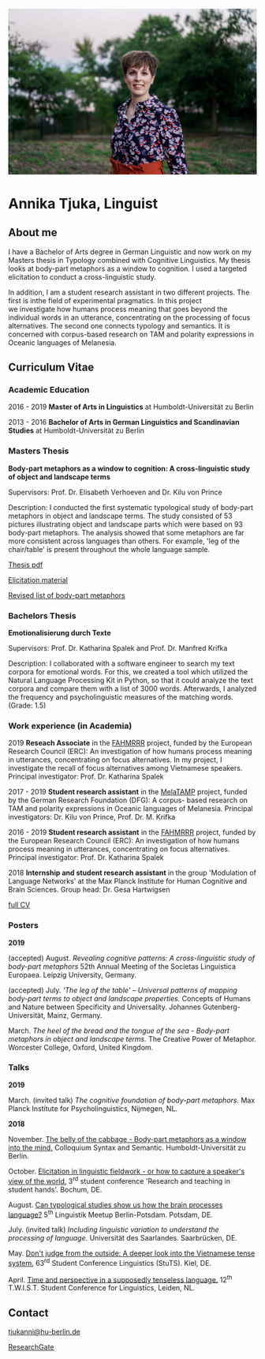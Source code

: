 
![Image](me.JPG)

# Annika Tjuka, Linguist 

## About me

I have a Bachelor of Arts degree in German Linguistic and now work on my Masters thesis in Typology combined with Cognitive Linguistics. My thesis looks at body-part metaphors as a window to cognition. I used a targeted elicitation to conduct a cross-linguistic study.

In addition, I am a student research assistant in two different projects. The first is inthe field of experimental pragmatics. In this project we investigate how humans process meaning that goes beyond the individual words in an utterance, concentrating on the processing of focus alternatives. The second one connects typology and semantics. It is concerned with corpus-based research on TAM and polarity expressions in Oceanic languages of Melanesia.

## Curriculum Vitae

### Academic Education

2016 - 2019 **Master of Arts in Linguistics** at Humboldt-Universität zu Berlin

2013 - 2016 **Bachelor of Arts in German Linguistics and Scandinavian Studies** at Humboldt-Universität zu Berlin


### Masters Thesis

**Body-part metaphors as a window to cognition: A cross-linguistic study of object and landscape terms**

Supervisors: Prof. Dr. Elisabeth Verhoeven and Dr. Kilu von Prince

Description: I conducted the first systematic typological study of body-part metaphors in object and landscape terms. The study consisted of 53 pictures illustrating object and landscape parts which were based on 93 body-part metaphors. The analysis showed that some metaphors are far more consistent across languages than others. For example, 'leg of the chair/table' is present throughout the whole language sample.

[Thesis pdf](/slides/masterthesis_tjuka_120219.pdf) 

[Elicitation material](https://doi.org/10.6084/m9.figshare.7613120.v1)

[Revised list of body-part metaphors](https://doi.org/10.6084/m9.figshare.7613189.v1)


### Bachelors Thesis

**Emotionalisierung durch Texte**

Supervisors: Prof. Dr. Katharina Spalek and Prof. Dr. Manfred Krifka

Description: I collaborated with a software engineer to search my text corpora for emotional words. For this, we created a tool which utilized the Natural Language Processing Kit in Python, so that it could analyze the text corpora and compare them with a list of 3000 words. Afterwards, I analyzed the frequency and psycholinguistic measures of the matching words. (Grade: 1.5)


### Work experience (in Academia)

2019 **Reseach Associate** in the [FAHMRRR](https://www.projekte.hu-berlin.de/en/fahmrrr/index.html?set_language=en) project, funded by the European Research Council (ERC): An investigation of how humans process meaning in utterances, concentrating on focus alternatives. In my project, I investigate the recall of focus alternatives among Vietnamese speakers.
Principal investigator: Prof. Dr. Katharina Spalek

2017 - 2019 **Student research assistant** in the [MelaTAMP](https://www.projekte.hu-berlin.de/en/melatamp/project%20description?set_language=en) project, funded by the German Research Foundation (DFG): A corpus- based research on TAM and polarity expressions in Oceanic languages of Melanesia.
Principal investigators: Dr. Kilu von Prince, Prof. Dr. M. Krifka

2016 - 2019 **Student research assistant** in the [FAHMRRR](https://www.projekte.hu-berlin.de/en/fahmrrr/index.html?set_language=en) project, funded by the European Research Council (ERC): An investigation of how humans process meaning in utterances, concentrating on focus alternatives.
Principal investigator: Prof. Dr. Katharina Spalek

2018 **Internship and student research assistant** in the group 'Modulation of Language Networks' at the Max Planck Institute for Human Cognitive and Brain Sciences.
Group head: Dr. Gesa Hartwigsen

[full CV](https://www.overleaf.com/read/gvpkbfrsqsxm)


### Posters

**2019**

(accepted) August. _Revealing cognitive patterns: A cross-linguistic study of body-part metaphors_ 52th Annual Meeting of the Societas Linguistica Europaea. Leipzig University, Germany.

(accepted) July. _'The leg of the table' – Universal patterns of mapping body-part terms to object and landscape properties._ Concepts of Humans and Nature between Specificity and Universality. Johannes Gutenberg-Universität, Mainz, Germany.

March. _The heel of the bread and the tongue of the sea - Body-part metaphors in object and landscape terms._ The Creative Power of Metaphor. Worcester College, Oxford, United Kingdom.


### Talks

**2019**

March. (invited talk) _The cognitive foundation of body-part metaphors._ Max Planck Institute for Psycholinguistics, Nijmegen, NL.

**2018** 

November. [The belly of the cabbage - Body-part metaphors as a window into the mind.](/slides/presi_colloquium_tjuka.pdf) Colloquium Syntax and Semantic. Humboldt-Universität zu Berlin.

October. [Elicitation in linguistic fieldwork - or how to capture a speaker's view of the world.](/slides/presi_RUB_tjuka.pdf) 3<sup>rd</sup>  student conference 'Research and teaching in student hands'. Bochum, DE.

August. [Can typological studies show us how the brain processes language?](/slides/presi_lingmeet_tjuka.pdf) 5<sup>th</sup> Linguistik Meetup Berlin-Potsdam. Potsdam, DE.

July. (invited talk) _Including linguistic variation to understand the processing of language._ Universität des Saarlandes. Saarbrücken, DE. 

May. [Don't judge from the outside: A deeper look into the Vietnamese tense system.](/slides/presi_Stuts_tjuka.pdf) 63<sup>rd</sup>  Student Conference Linguistics (StuTS). Kiel, DE.

April. [Time and perspective in a supposedly tenseless language.](/slides/presi_twist_tjuka.pdf) 12<sup>th</sup> T.W.I.S.T. Student Conference for Linguistics, Leiden, NL.

## Contact

<tjukanni@hu-berlin.de>

[ResearchGate](https://www.researchgate.net/profile/Annika_Tjuka)

